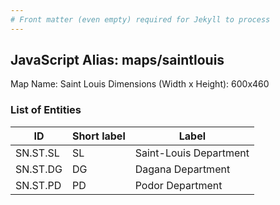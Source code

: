 ```yaml
---
# Front matter (even empty) required for Jekyll to process
---
```


## JavaScript Alias: maps/saintlouis

Map Name: Saint Louis
Dimensions (Width x Height): 600x460

### List of Entities

ID | Short label | Label
---|---|---|
SN.ST.SL|SL|Saint-Louis Department
SN.ST.DG|DG|Dagana Department
SN.ST.PD|PD|Podor Department
